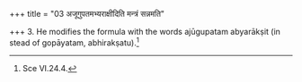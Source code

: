 +++
title = "03 अजूगुपतमभ्यराक्षीदिति मन्त्रं सन्नमति"

+++
3. He modifies the formula with the words ajūgupatam abyarākṣit (in stead of gopāyatam, abhirakṣatu).[^1]   


[^1]: Sce VI.24.4.
